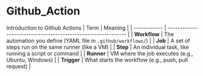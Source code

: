 # Github_Action
Introduction to Github Actions
| Term         | Meaning                                                       |
| ------------ | ------------------------------------------------------------- |
| **Workflow** | The automation you define (YAML file in `.github/workflows/`) |
| **Job**      | A set of steps run on the same runner (like a VM)             |
| **Step**     | An individual task, like running a script or command          |
| **Runner**   | VM where the job executes (e.g., Ubuntu, Windows)             |
| **Trigger**  | What starts the workflow (e.g., push, pull request)          |
